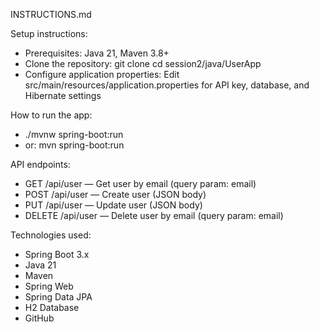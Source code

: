 INSTRUCTIONS.md

Setup instructions:
- Prerequisites: Java 21, Maven 3.8+
- Clone the repository:
  git clone <your-repo-url>
  cd session2/java/UserApp
- Configure application properties:
  Edit src/main/resources/application.properties for API key, database, and Hibernate settings

How to run the app:
- ./mvnw spring-boot:run
- or: mvn spring-boot:run

API endpoints:
- GET /api/user — Get user by email (query param: email)
- POST /api/user — Create user (JSON body)
- PUT /api/user — Update user (JSON body)
- DELETE /api/user — Delete user by email (query param: email)

Technologies used:
- Spring Boot 3.x
- Java 21
- Maven
- Spring Web
- Spring Data JPA
- H2 Database
- GitHub